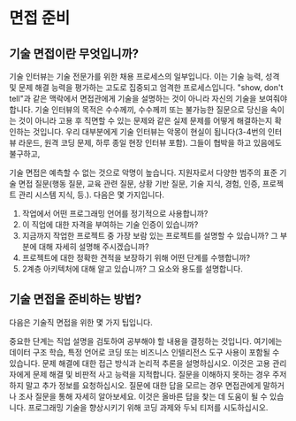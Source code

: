 # 면접 준비

## 기술 면접이란 무엇입니까?
기술 인터뷰는 기술 전문가를 위한 채용 프로세스의 일부입니다. 이는 기술 능력, 성격 및 문제 해결 능력을 평가하는 고도로 집중되고 엄격한 프로세스입니다. "show, don't tell"과 같은 맥락에서 면접관에게 기술을 설명하는 것이 아니라 자신의 기술을 보여줘야 합니다. 기술 인터뷰의 목적은 수수께끼, 수수께끼 또는 불가능한 질문으로 당신을 속이는 것이 아니라 고용 후 직면할 수 있는 문제와 같은 실제 문제를 어떻게 해결하는지 확인하는 것입니다. 우리 대부분에게 기술 인터뷰는 악몽이 현실이 됩니다(3-4번의 인터뷰 라운드, 원격 코딩 문제, 하루 종일 현장 인터뷰 포함). 그들이 협박을 하고 있음에도 불구하고,

기술 면접은 예측할 수 없는 것으로 악명이 높습니다. 지원자로서 다양한 범주의 표준 기술 면접 질문(행동 질문, 교육 관련 질문, 상황 기반 질문, 기술 지식, 경험, 인증, 프로젝트 관리 시스템 지식, 등.). 다음은 몇 가지입니다.

1. 작업에서 어떤 프로그래밍 언어를 정기적으로 사용합니까?
2. 이 직업에 대한 자격을 부여하는 기술 인증이 있습니까?
3. 지금까지 작업한 프로젝트 중 가장 보람 있는 프로젝트를 설명할 수 있습니까? 그 부분에 대해 자세히 설명해 주시겠습니까?
4. 프로젝트에 대한 정확한 견적을 보장하기 위해 어떤 단계를 수행합니까?
5. 2계층 아키텍처에 대해 알고 있습니까? 그 요소와 용도를 설명합니다.
 

## 기술 면접을 준비하는 방법?
다음은 기술직 면접을 위한 몇 가지 팁입니다.

중요한 단계는 직업 설명을 검토하여 공부해야 할 내용을 결정하는 것입니다. 여기에는 데이터 구조 학습, 특정 언어로 코딩 또는 비즈니스 인텔리전스 도구 사용이 포함될 수 있습니다.
문제 해결에 대한 접근 방식과 논리적 추론을 설명하십시오. 이것은 고용 관리자에게 문제 해결 및 비판적 사고 능력을 지적합니다.
질문을 이해하지 못하는 경우 주저하지 말고 추가 정보를 요청하십시오. 질문에 대한 답을 모르는 경우 면접관에게 말하거나 조사 질문을 통해 자세히 알아보세요. 이것은 올바른 답을 찾는 데 도움이 될 수 있습니다.
프로그래밍 기술을 향상시키기 위해 코딩 과제와 두뇌 티저를 시도하십시오.